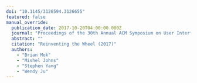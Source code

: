```yaml
---
doi: "10.1145/3126594.3126655"
featured: false
manual_override:
  publication_date: 2017-10-20T04:00:00.000Z
  journal: "Proceedings of the 30th Annual ACM Symposium on User Interface Software and Technology"
  abstract: ""
  citation: "Reinventing the Wheel (2017)"
  authors:
    - "Brian Mok"
    - "Mishel Johns"
    - "Stephen Yang"
    - "Wendy Ju"
---
```


<!-- You can add additional content about this publication here if needed -->
